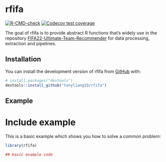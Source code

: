 
<!-- README.md is generated from README.Rmd. Please edit that file -->

# rfifa

<!-- badges: start -->

[![R-CMD-check](https://github.com/tonyliang19/rfifa/workflows/R-CMD-check/badge.svg)](https://github.com/tonyliang19/rfifa/actions)
[![Codecov test
coverage](https://codecov.io/gh/tonyliang19/rfifa/branch/master/graph/badge.svg)](https://app.codecov.io/gh/tonyliang19/rfifa?branch=master)
<!-- badges: end -->

The goal of rfifa is to provide abstract R functions that’s widely use
in the repository
[FIFA22-Ultimate-Team-Recommender](https://tonyliang19.github.io/fifa22-ultimate-team-recommender/)
for data processing, extraction and pipelines.

## Installation

You can install the development version of rfifa from
[GitHub](https://github.com/tonyliang19/rfifa) with:

``` r
# install.packages("devtools")
devtools::install_github("tonyliang19/rfifa")
```

## Example

# Include example

This is a basic example which shows you how to solve a common problem:

``` r
library(rfifa)

## basic example code
```
